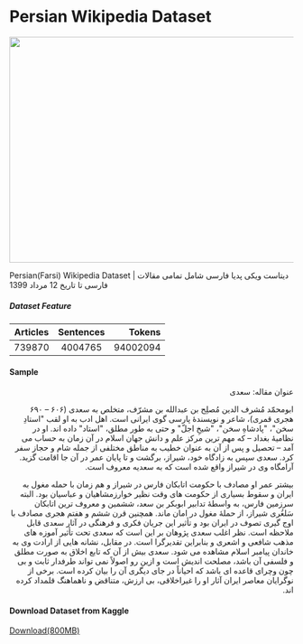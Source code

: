 # Persian Wikipedia Dataset
<img src='https://freestyler.ws/images/styles_screenshot/6/300/150200/150200_after.jpeg?u=1491854280' width=750 height=400></img>

Persian(Farsi) Wikipedia Dataset | دیتاست ویکی پدیا فارسی شامل تمامی مقالات فارسی تا تاریخ 12 مرداد 1399

##### Dataset Feature

 | Articles        | Sentences           | Tokens  |
| ------------- |:-------------:| -----:|
| 739870      | 4004765 | 94002094 |

#### Sample



<div dir="rtl">
عنوان مقاله: سعدی

ابومحمّد مُشرف الدین مُصلِح بن عبدالله بن مشرّف، متخلص به سعدی (۶۰۶ – ۶۹۰ هجری قمری)، شاعر و نویسندهٔ پارسی گوی ایرانی است. اهل ادب به او لقب "استادِ سخن"، "پادشاهِ سخن"، "شیخِ اجلّ" و حتی به طور مطلق، "استاد" داده اند. او در نظامیهٔ بغداد – که مهم ترین مرکز علم و دانش جهان اسلام در آن زمان به حساب می آمد – تحصیل و پس از آن به عنوان خطیب به مناطق مختلفی از جمله شام و حجاز سفر کرد. سعدی سپس به زادگاه خود، شیراز، برگشت و تا پایان عمر در آن جا اقامت گزید. آرامگاه وی در شیراز واقع شده است که به سعدیه معروف است.

بیشتر عمر او مصادف با حکومت اتابکان فارس در شیراز و هم زمان با حمله مغول به ایران و سقوط بسیاری از حکومت های وقت نظیر خوارزمشاهیان و عباسیان بود. البته سرزمین فارس، به واسطهٔ تدابیر ابوبکر بن سعد، ششمین و معروف ترین اتابکان سَلغُری شیراز، از حملهٔ مغول در امان ماند. همچنین قرن ششم و هفتم هجری مصادف با اوج گیری تصوف در ایران بود و تأثیر این جریان فکری و فرهنگی در آثار سعدی قابل ملاحظه است. نظر اغلب سعدی پژوهان بر این است که سعدی تحت تأثیر آموزه های مذهب شافعی و اشعری و بنابراین تقدیرگرا است. در مقابل، نشانه هایی از ارادت وی به خاندان پیامبر اسلام مشاهده می شود. سعدی بیش از آن که تابع اخلاق به صورت مطلق و فلسفی آن باشد، مصلحت اندیش است و ازین رو اصولاً نمی تواند طرفدار ثابت و بی چون وچرای قاعده ای باشد که احیاناً در جای دیگری آن را بیان کرده است. برخی از نوگرایان معاصر ایران آثار او را غیراخلاقی، بی ارزش، متناقض و ناهماهنگ قلمداد کرده اند.

</div>

#### Download Dataset from Kaggle 
[Download(800MB)](https://www.kaggle.com/miladfa7/persian-wikipedia-dataset)
